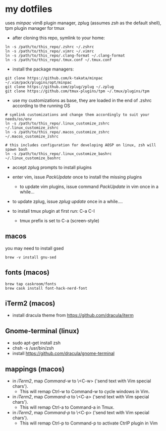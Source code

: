 # my dotfiles
uses _minpac_ vim8 plugin manager, zplug (assumes _zsh_ as the default shell), tpm plugin manager for tmux

* after cloning this repo, symlink to your home:
~~~
ln -s /path/to/this_repo/.zshrc ~/.zshrc
ln -s /path/to/this_repo/.vimrc ~/.vimrc 
ln -s /path/to/this_repo/.clang-format ~/.clang-format
ln -s /path/to/this_repo/.tmux.conf ~/.tmux.conf
~~~

* install the package managers:
~~~
git clone https://github.com/k-takata/minpac ~/.vim/pack/plugins/opt/minpac
git clone https://github.com/zplug/zplug ~/.zplug
git clone https://github.com/tmux-plugins/tpm ~/.tmux/plugins/tpm
~~~

* use my customizations as base, they are loaded in the end of .zshrc according to the running OS
~~~
# symlink customizations and change them accordingly to suit your needs/os/env
ln -s /path/to/this_repo/.linux_customize_zshrc ~/.linux_customize_zshrc
ln -s /path/to/this_repo/.macos_customize_zshrc ~/.macos_customize_zshrc

# this includes configuration for developing AOSP on linux, zsh will spawn bash
ln -s /path/to/this_repo/.linux_customize_bashrc ~/.linux_customize_bashrc 
~~~

* accept zplug prompts to install plugins

* enter vim, issue _PackUpdate_ once to install the missing plugins

	* to update vim plugins, issue command _PackUpdate_ in vim once in a while...

* to update zplug, issue _zplug update_ once in a while....

* to install tmux plugin at first run: C-a C-I
	* tmux prefix is set to C-a (screen-style)

## macos
you may need to install gsed
~~~
brew -v install gnu-sed
~~~

## fonts (macos)
~~~
brew tap caskroom/fonts
brew cask install font-hack-nerd-font
~~~

## iTerm2 (macos)
* install dracula theme from https://github.com/dracula/iterm

## Gnome-terminal (linux)
* sudo apt-get install zsh
* chsh -s /usr/bin/zsh
* install https://github.com/dracula/gnome-terminal
 
## mappings (macos)
* in _iTerm2_, map _Command-w_ to \\\<C-w> ('send text with Vim special chars').
	* This will remap Ctrl-w to Command-w to cycle windows in Vim.
* in _iTerm2_, map _Command-a_ to \\\<C-a> ('send text with Vim special chars').
	* This will remap Ctrl-a to Command-a in Tmux.
* in _iTerm2_, map _Command-p_ to \\\<C-p> ('send text with Vim special chars').
	* This will remap Ctrl-p to Command-p to activate CtrlP plugin in Vim 





